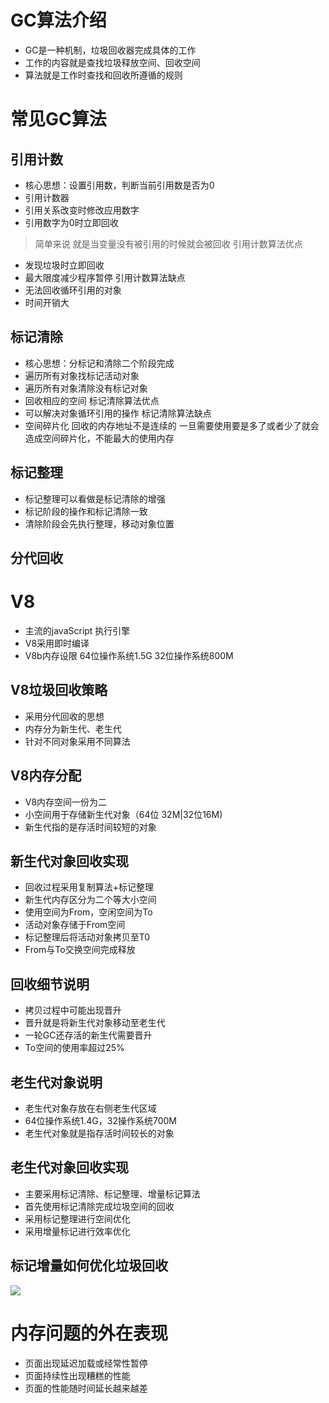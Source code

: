 # GC算法介绍
+ GC是一种机制，垃圾回收器完成具体的工作
+ 工作的内容就是查找垃圾释放空间、回收空间
+ 算法就是工作时查找和回收所遵循的规则

# 常见GC算法
## 引用计数
+ 核心思想：设置引用数，判断当前引用数是否为0
+ 引用计数器
+ 引用关系改变时修改应用数字
+ 引用数字为0时立即回收
> 简单来说 就是当变量没有被引用的时候就会被回收
引用计数算法优点
+ 发现垃圾时立即回收
+ 最大限度减少程序暂停
引用计数算法缺点
+ 无法回收循环引用的对象
+ 时间开销大
##  标记清除
+ 核心思想：分标记和清除二个阶段完成
+ 遍历所有对象找标记活动对象  
+ 遍历所有对象清除没有标记对象
+ 回收相应的空间
标记清除算法优点
+ 可以解决对象循环引用的操作
标记清除算法缺点
+ 空间碎片化 回收的内存地址不是连续的 一旦需要使用要是多了或者少了就会造成空间碎片化，不能最大的使用内存
## 标记整理
+ 标记整理可以看做是标记清除的增强
+ 标记阶段的操作和标记清除一致
+ 清除阶段会先执行整理，移动对象位置 
##  分代回收
 
# V8
+ 主流的javaScript 执行引擎
+ V8采用即时编译
+ V8b内存设限  64位操作系统1.5G  32位操作系统800M
## V8垃圾回收策略
+ 采用分代回收的思想
+ 内存分为新生代、老生代
+ 针对不同对象采用不同算法
## V8内存分配
+ V8内存空间一份为二
+ 小空间用于存储新生代对象（64位 32M|32位16M)
+ 新生代指的是存活时间较短的对象
## 新生代对象回收实现
+ 回收过程采用复制算法+标记整理
+ 新生代内存区分为二个等大小空间
+ 使用空间为From，空闲空间为To
+ 活动对象存储于From空间
+ 标记整理后将活动对象拷贝至T0
+ From与To交换空间完成释放
## 回收细节说明
+ 拷贝过程中可能出现晋升
+ 晋升就是将新生代对象移动至老生代
+ 一轮GC还存活的新生代需要晋升
+ To空间的使用率超过25%
## 老生代对象说明
+ 老生代对象存放在右侧老生代区域
+ 64位操作系统1.4G，32操作系统700M
+ 老生代对象就是指存活时间较长的对象
## 老生代对象回收实现
+ 主要采用标记清除、标记整理、增量标记算法
+ 首先使用标记清除完成垃圾空间的回收
+ 采用标记整理进行空间优化
+ 采用增量标记进行效率优化

## 标记增量如何优化垃圾回收
![](http://qal1ytb0j.bkt.clouddn.com//20200527230610.png)


# 内存问题的外在表现
+ 页面出现延迟加载或经常性暂停
+ 页面持续性出现糟糕的性能
+ 页面的性能随时间延长越来越差
